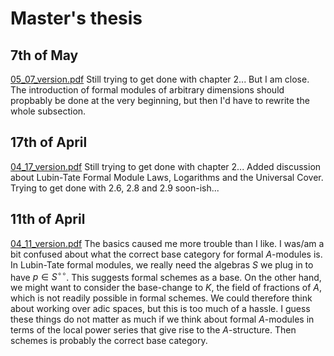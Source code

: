 # Master's thesis
## 7th of May 
[05_07_version.pdf](./05_07_version.pdf) 
Still trying to get done with chapter 2... But I am close. 
The introduction of formal modules of arbitrary dimensions should propbably be
done at the very beginning, but then I'd have to rewrite the whole subsection. 

## 17th of April 
[04_17_version.pdf](./04_17_version.pdf) 
Still trying to get done with chapter 2... 
Added discussion about Lubin-Tate Formal Module Laws, Logarithms and the Universal Cover.
Trying to get done with 2.6, 2.8 and 2.9 soon-ish...


## 11th of April
[04_11_version.pdf](./04_11_version.pdf) 
The basics caused me more trouble than I like. I was/am a bit confused about 
what the correct base category for formal $A$-modules is. In Lubin-Tate formal modules,
we really need the algebras $S$ we plug in to have $p \in S^{\circ \circ}$. 
This suggests formal schemes as a base. On the other hand, we might want to 
consider the base-change to $K$, the field of fractions of $A$, which is not readily
possible in formal schemes. We could therefore think about working over adic spaces,
but this is too much of a hassle.
I guess these things do not matter as much if we think about formal $A$-modules in 
terms of the local power series that give rise to the $A$-structure. Then
schemes is probably the correct base category.
